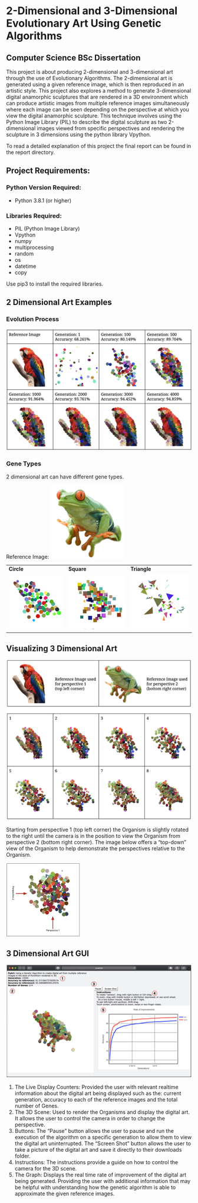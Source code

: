 # 2-Dimensional and 3-Dimensional Evolutionary Art Using Genetic Algorithms
## Computer Science BSc Dissertation

This project is about producing 2-dimensional and 3-dimensional art through the use of Evolutionary Algorithms. The 2-dimensional art is generated using a given reference image, which is then reproduced in an artistic style. This project also explores a method to generate 3-dimensional digital anamorphic sculptures that are rendered in a 3D environment which can produce artistic images from multiple reference images simultaneously where each image can be seen depending on the perspective at which you view the digital anamorphic sculpture. This technique involves using the Python Image Library (PIL) to describe the digital sculpture as two 2-dimensional images viewed from specific perspectives and rendering the sculpture in 3 dimensions using the python library Vpython.

To read a detailed explanation of this project the final report can be found in the report directory. 

## Project Requirements:

### Python Version Required:
- Python 3.8.1 (or higher)

### Libraries Required:
- PIL (Python Image Library)
- Vpython
- numpy
- multiprocessing
- random
- os
- datetime
- copy

Use pip3 to install the required libraries.

## 2 Dimensional Art Examples

### Evolution Process
<img src="media/images/evolutionProcess.png">

### Gene Types
2 dimensional art can have different gene types.

Reference Image:
<img src="media/images/Frog.png" width="200" height="200">

<table>
  <tr>
      <td><b>Circle</b></td>
      <td><b>Square</b></td>
      <td><b>Triangle</b></td>
  </tr>
  <tr>
      <td><img src="media/gifs/circlesFrog.gif" alt="circle"></td>
      <td><img src="media/gifs/squaresFrog.gif" alt="square"></td>
      <td><img src="media/gifs/trianglesFrog.gif" alt="triangle"></td>
  </tr> 
</table>

## Visualizing 3 Dimensional Art
<img src="media/images/3dRotate.png">

Starting from perspective 1 (top left corner) the Organism is slightly rotated to the right until the camera is in the position to view the Organism from perspective 2 (bottom right corner). The image below offers a “top-down” view of the Organism to help demonstrate the perspectives relative to the Organism.

<img src="media/images/topDown.png" width="200" height="200">

## 3 Dimensional Art GUI
<img src="media/images/3dGUI.png">

1. The Live Display Counters: Provided the user with relevant realtime information about the digital art being displayed such as the: current generation, accuracy to each of the reference images and the total number of Genes.
2. The 3D Scene: Used to render the Organisms and display the digital art. It allows the user to control the camera in order to change the perspective.
3. Buttons: The “Pause” button allows the user to pause and run the execution of the algorithm on a specific generation to allow them to view the digital art uninterrupted. The “Screen Shot” button allows the user to take a picture of the digital art and save it directly to their downloads folder.
4. Instructions: The instructions provide a guide on how to control the camera for the 3D scene.
5. The Graph: Displays the real time rate of improvement of the digital art being generated. Providing the user with additional information that may be helpful with understanding how the genetic algorithm is able to approximate the given reference images.
